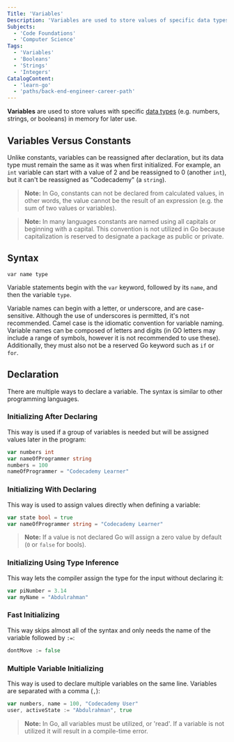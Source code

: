 ```yaml
---
Title: 'Variables'
Description: 'Variables are used to store values of specific data types in memory for later use.'
Subjects:
  - 'Code Foundations'
  - 'Computer Science'
Tags:
  - 'Variables'
  - 'Booleans'
  - 'Strings'
  - 'Integers'
CatalogContent:
  - 'learn-go'
  - 'paths/back-end-engineer-career-path'
---
```


**Variables** are used to store values with specific [data types](https://www.codecademy.com/resources/docs/go/data-types) (e.g. numbers, strings, or booleans) in memory for later use.

## Variables Versus Constants

Unlike constants, variables can be reassigned after declaration, but its data type must remain the same as it was when first initialized. For example, an `int` variable can start with a value of 2 and be reassigned to 0 (another `int`), but it can't be reassigned as "Codecademy" (a `string`).

> **Note:** In Go, constants can not be declared from calculated values, in other words, the value cannot be the result of an expression (e.g. the sum of two values or variables).

<!--linebreak-->

> **Note:** In many languages constants are named using all capitals or beginning with a capital. This convention is not utilized in Go because capitalization is reserved to designate a package as public or private.

## Syntax

```pseudo
var name type
```

Variable statements begin with the `var` keyword, followed by its `name`, and then the variable `type`.

Variable names can begin with a letter, or underscore, and are case-sensitive. Although the use of underscores is permitted, it's not recommended. Camel case is the idiomatic convention for variable naming. Variable names can be composed of letters and digits (in GO letters may include a range of symbols, however it is not recommended to use these). Additionally, they must also not be a reserved Go keyword such as `if` or `for`.

## Declaration

There are multiple ways to declare a variable. The syntax is similar to other programming languages.

### Initializing After Declaring

This way is used if a group of variables is needed but will be assigned values later in the program:

```go
var numbers int
var nameOfProgrammer string
numbers = 100
nameOfProgrammer = "Codecademy Learner"
```

### Initializing With Declaring

This way is used to assign values directly when defining a variable:

```go
var state bool = true
var nameOfProgrammer string = "Codecademy Learner"
```

> **Note:** If a value is not declared Go will assign a zero value by default (`0` or `false` for bools).

### Initializing Using Type Inference

This way lets the compiler assign the type for the input without declaring it:

```go
var piNumber = 3.14
var myName = "Abdulrahman"
```

### Fast Initializing

This way skips almost all of the syntax and only needs the name of the variable followed by `:=`:

```go
dontMove := false
```

### Multiple Variable Initializing

This way is used to declare multiple variables on the same line. Variables are separated with a comma (`,`):

```go
var numbers, name = 100, "Codecademy User"
user, activeState := "Abdulrahman", true
```

> **Note:** In Go, all variables must be utilized, or 'read'. If a variable is not utilized it will result in a compile-time error.
